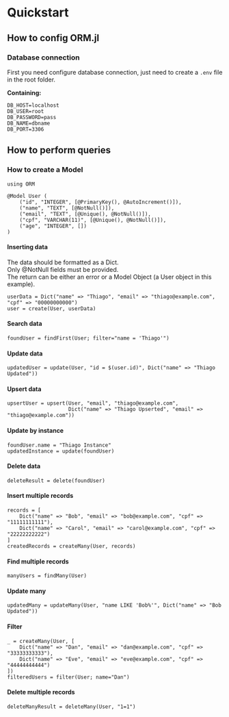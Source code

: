 # Quickstart

## How to config ORM.jl
### Database connection
First you need configure database connection, just need to create a `.env` file in the root folder.  
  
**Containing:**
```
DB_HOST=localhost
DB_USER=root
DB_PASSWORD=pass
DB_NAME=dbname
DB_PORT=3306
```

## How to perform queries
### How to create a Model
```
using ORM

@Model User (
    ("id", "INTEGER", [@PrimaryKey(), @AutoIncrement()]),
    ("name", "TEXT", [@NotNull()]),
    ("email", "TEXT", [@Unique(), @NotNull()]),
    ("cpf", "VARCHAR(11)", [@Unique(), @NotNull()]),
    ("age", "INTEGER", [])
)
```

#### Inserting data
The data should be formatted as a Dict.  
Only @NotNull fields must be provided.  
The return can be either an error or a Model Object (a User object in this example).
```
userData = Dict("name" => "Thiago", "email" => "thiago@example.com", "cpf" => "00000000000")
user = create(User, userData)
```

#### Search data
```
foundUser = findFirst(User; filter="name = 'Thiago'")
```

#### Update data
```
updatedUser = update(User, "id = $(user.id)", Dict("name" => "Thiago Updated"))
```

#### Upsert data
```
upsertUser = upsert(User, "email", "thiago@example.com",
                    Dict("name" => "Thiago Upserted", "email" => "thiago@example.com"))
```

#### Update by instance
```
foundUser.name = "Thiago Instance"
updatedInstance = update(foundUser)
```

#### Delete data
```
deleteResult = delete(foundUser)
```

#### Insert multiple records
```
records = [
    Dict("name" => "Bob", "email" => "bob@example.com", "cpf" => "11111111111"),
    Dict("name" => "Carol", "email" => "carol@example.com", "cpf" => "22222222222")
]
createdRecords = createMany(User, records)
```

#### Find multiple records
```
manyUsers = findMany(User)
```

#### Update many
```
updatedMany = updateMany(User, "name LIKE 'Bob%'", Dict("name" => "Bob Updated"))
```

#### Filter
```
_ = createMany(User, [
    Dict("name" => "Dan", "email" => "dan@example.com", "cpf" => "33333333333"),
    Dict("name" => "Eve", "email" => "eve@example.com", "cpf" => "44444444444")
])
filteredUsers = filter(User; name="Dan")
```

#### Delete multiple records
```
deleteManyResult = deleteMany(User, "1=1")
```